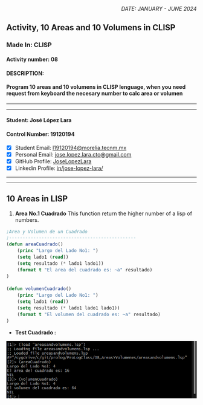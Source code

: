 <p style="text-align: right;"><em>DATE: JANUARY - JUNE 2024</em></p>

## **Activity, 10 Areas and 10 Volumens in CLISP**

### Made In: CLISP

#### Activity number: 08

#### **DESCRIPTION:**

#### Program 10 areas and 10 volumens in CLISP lenguage, when you need request from keyboard the necesary number to calc area or volumen

________________________________________________________
________________________________________________________

#### Student: José López Lara

#### Control Number: 19120194

* [x] Student Email: <l19120194@morelia.tecnm.mx>
* [x] Personal Email: <jose.lopez.lara.cto@gmail.com>
* [x] GitHub Profile: [JoseLopezLara](https://github.com/JoseLopezLara)
* [x] Linkedin Profile: [in/jose-lopez-lara/](https://www.linkedin.com/in/jose-lopez-lara/)

________________________________________________________
________________________________________________________

## **10 Areas in LISP**

1. **Area No.1 Cuadrado**
This function return the higher number of a lisp of numbers.

```lisp
;Area y Volumen de un Cuadrado
;-----------------------------------------------
(defun areaCuadrado()
    (princ "Largo del Lado No1: ")
    (setq lado1 (read))
    (setq resultado (* lado1 lado1))
    (format t "El area del cuadrado es: ~a" resultado)
)

(defun volumenCuadrado()
    (princ "Largo del Lado No1: ")
    (setq lado1 (read))
    (setq resultado (* lado1 lado1 lado1))
    (format t "El volumen del cuadrado es: ~a" resultado)
)
```

* **Test Cuadrado :**

![image](test1Cuadrado.png)
